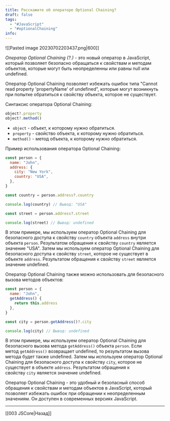 ```yaml
---
title: Расскажите об операторе Optional Chaining?
draft: false
tags:
  - "#JavaScript"
  - "#optionalChaining"
info:
---
```

![[Pasted image 20230702203437.png|600]]

_Оператор Optional Chaining (?.)_ - это новый оператор в JavaScript, который позволяет безопасно обращаться к свойствам и методам объектов, которые могут быть неопределенны или равны null или undefined.

Оператор Optional Chaining позволяет избежать ошибок типа "Cannot read property 'propertyName' of undefined", которые могут возникнуть при попытке обратиться к свойству объекта, которое не существует.

Синтаксис оператора Optional Chaining:

```javascript
object?.property
object?.method()
```

- `object` - объект, к которому нужно обратиться.
- `property` - свойство объекта, к которому нужно обратиться.
- `method()` - метод объекта, к которому нужно обратиться.

Пример использования оператора Optional Chaining:

```javascript
const person = {
  name: "John",
  address: {
    city: "New York",
    country: "USA",
  },
}

const country = person.address?.country

console.log(country) // Вывод: "USA"

const street = person.address?.street

console.log(street) // Вывод: undefined
```

В этом примере, мы используем оператор Optional Chaining для безопасного доступа к свойству `country` объекта `address` внутри объекта `person`. Результатом обращения к свойству `country` является значение "USA". Затем мы используем оператор Optional Chaining для безопасного доступа к свойству `street`, которое не существует в объекте `address`. Результатом обращения к свойству `street` является значение undefined.

Оператор Optional Chaining также можно использовать для безопасного вызова методов объектов:

```javascript
const person = {
  name: "John",
  getAddress() {
    return this.address
  },
}

const city = person.getAddress()?.city

console.log(city) // Вывод: undefined
```

В этом примере, мы используем оператор Optional Chaining для безопасного вызова метода `getAddress()` объекта `person`. Если метод `getAddress()` возвращает undefined, то результатом вызова метода будет также undefined. Затем мы используем оператор Optional Chaining для безопасного доступа к свойству `city`, которое не существует в объекте `address`. Результатом обращения к свойству `city` является значение undefined.

Оператор Optional Chaining - это удобный и безопасный способ обращения к свойствам и методам объектов в JavaScript, который позволяет избежать ошибок при обращении к неопределенным значениям. Он доступен в современных версиях JavaScript.

---

[[003 JSCore|Назад]]